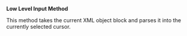 ﻿**Low Level Input Method**  

This method takes the current XML object block and parses it into the currently selected cursor.